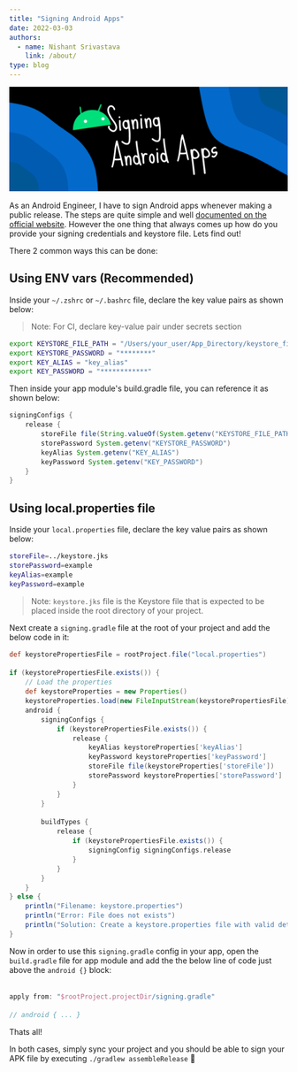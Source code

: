 ```yaml
---
title: "Signing Android Apps"
date: 2022-03-03
authors:
  - name: Nishant Srivastava
    link: /about/
type: blog
---
```


![Banner](banner.png)

<!--more-->

As an Android Engineer, I have to sign Android apps whenever making a public release. The steps are quite simple and well [documented on the official website](https://developer.android.com/studio/publish/app-signing). However the one thing that always comes up how do you provide your signing credentials and keystore file. Lets find out!

There 2 common ways this can be done:

## Using ENV vars (Recommended)

Inside your `~/.zshrc` or `~/.bashrc` file, declare the key value pairs as shown below:

> Note: For CI, declare key-value pair under secrets section

```sh
export KEYSTORE_FILE_PATH = "/Users/your_user/App_Directory/keystore_file.keystore"
export KEYSTORE_PASSWORD = "********"
export KEY_ALIAS = "key_alias"
export KEY_PASSWORD = "************"
```

Then inside your app module's build.gradle file, you can reference it as shown below:

```groovy
signingConfigs {
    release {
        storeFile file(String.valueOf(System.getenv("KEYSTORE_FILE_PATH")))
        storePassword System.getenv("KEYSTORE_PASSWORD")
        keyAlias System.getenv("KEY_ALIAS")
        keyPassword System.getenv("KEY_PASSWORD")
    }
}
```

## Using local.properties file

Inside your `local.properties` file, declare the key value pairs as shown below:

```sh
storeFile=../keystore.jks
storePassword=example
keyAlias=example
keyPassword=example
```

> Note: `keystore.jks` file is the Keystore file that is expected to be placed inside the root directory of your project.

Next create a `signing.gradle` file at the root of your project and add the below code in it:

```groovy
def keystorePropertiesFile = rootProject.file("local.properties")

if (keystorePropertiesFile.exists()) {
	// Load the properties
	def keystoreProperties = new Properties()
	keystoreProperties.load(new FileInputStream(keystorePropertiesFile))
	android {
		signingConfigs {
			if (keystorePropertiesFile.exists()) {
				release {
					keyAlias keystoreProperties['keyAlias']
					keyPassword keystoreProperties['keyPassword']
					storeFile file(keystoreProperties['storeFile'])
					storePassword keystoreProperties['storePassword']
				}
			}
		}

		buildTypes {
			release {
				if (keystorePropertiesFile.exists()) {
					signingConfig signingConfigs.release
				}
			}
		}
	}
} else {
	println("Filename: keystore.properties")
	println("Error: File does not exists")
	println("Solution: Create a keystore.properties file with valid details under keystore directory at the root of your project")
}
```

Now in order to use this `signing.gradle` config in your app, open the `build.gradle` file for app module and add the the below line of code just above the `android {}` block:

```groovy

apply from: "$rootProject.projectDir/signing.gradle"

// android { ... }
```

Thats all!

In both cases, simply sync your project and you should be able to sign your APK file by executing `./gradlew assembleRelease` 🎉
